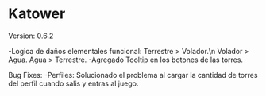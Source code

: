 # Katower
 
Version: 0.6.2

-Logica de daños elementales funcional:
Terrestre > Volador.\n
Volador > Agua.
Agua > Terrestre.
-Agregado Tooltip en los botones de las torres.

Bug Fixes:
-Perfiles:
Solucionado el problema al cargar la cantidad de torres del perfil cuando salis y entras al juego.
